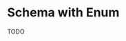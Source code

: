 # Schema with Enum

<!--
Zod Example | https://github.com/search?q=repo%3AArish-Shah%2Fx-2008%20replyEnumValues&type=code
-->

<!-- ```ts
export const USER_ROLES = ['admin', 'owner', 'member'] as const

export const userRoleEnum = pgEnum('user_role', USER_ROLES)

role: userRoleEnum('role').notNull(),

export type UserRole = (typeof userRoleEnum.enumValues)[number]
``` -->

<!-- ```ts
export const USER_ROLES = ['admin', 'owner', 'member'] as const

role: varchar('role', { enum: USER_ROLES }).notNull().default('member'),
``` -->

TODO
